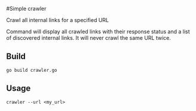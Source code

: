
#Simple crawler

Crawl all internal links for a specified URL

Command will display all crawled links with their response status and a list of discovered internal links.
It will never crawl the same URL twice.

## Build
```
go build crawler.go
```

## Usage
```
crawler --url <my_url>
```

